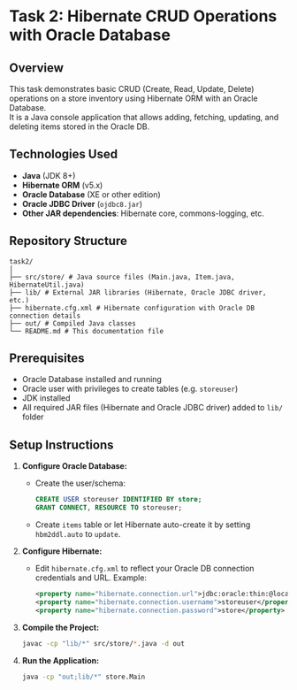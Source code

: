 # Task 2: Hibernate CRUD Operations with Oracle Database

## Overview

This task demonstrates basic CRUD (Create, Read, Update, Delete) operations on a store inventory using Hibernate ORM with an Oracle Database.  
It is a Java console application that allows adding, fetching, updating, and deleting items stored in the Oracle DB.

## Technologies Used

- **Java** (JDK 8+)
- **Hibernate ORM** (v5.x)
- **Oracle Database** (XE or other edition)
- **Oracle JDBC Driver** (`ojdbc8.jar`)
- **Other JAR dependencies**: Hibernate core, commons-logging, etc.

## Repository Structure
```
task2/
│
├── src/store/ # Java source files (Main.java, Item.java, HibernateUtil.java)
├── lib/ # External JAR libraries (Hibernate, Oracle JDBC driver, etc.)
├── hibernate.cfg.xml # Hibernate configuration with Oracle DB connection details
├── out/ # Compiled Java classes
└── README.md # This documentation file
```
## Prerequisites

- Oracle Database installed and running
- Oracle user with privileges to create tables (e.g. `storeuser`)
- JDK installed
- All required JAR files (Hibernate and Oracle JDBC driver) added to `lib/` folder

## Setup Instructions

1. **Configure Oracle Database:**

   - Create the user/schema:
     ```sql
     CREATE USER storeuser IDENTIFIED BY store;
     GRANT CONNECT, RESOURCE TO storeuser;
     ```
   
   - Create `items` table or let Hibernate auto-create it by setting `hbm2ddl.auto` to `update`.

2. **Configure Hibernate:**

   - Edit `hibernate.cfg.xml` to reflect your Oracle DB connection credentials and URL. Example:
     ```xml
     <property name="hibernate.connection.url">jdbc:oracle:thin:@localhost:1521/xe</property>
     <property name="hibernate.connection.username">storeuser</property>
     <property name="hibernate.connection.password">store</property>
     ```

3. **Compile the Project:**

   ```bash
   javac -cp "lib/*" src/store/*.java -d out
   ```
4. **Run the Application:**
   ```bash
   java -cp "out;lib/*" store.Main
   ```
   

